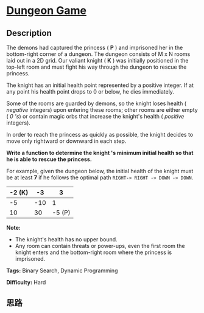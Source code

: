 # [Dungeon Game][title]

## Description

The demons had captured the princess ( **P** ) and imprisoned her in the
bottom-right corner of a dungeon. The dungeon consists of M x N rooms laid out
in a 2D grid. Our valiant knight ( **K** ) was initially positioned in the
top-left room and must fight his way through the dungeon to rescue the
princess.

The knight has an initial health point represented by a positive integer. If
at any point his health point drops to 0 or below, he dies immediately.

Some of the rooms are guarded by demons, so the knight loses health (
_negative_ integers) upon entering these rooms; other rooms are either empty (
_0 's_) or contain magic orbs that increase the knight's health ( _positive_
integers).

In order to reach the princess as quickly as possible, the knight decides to
move only rightward or downward in each step.



**Write a function to determine the knight 's minimum initial health so that
he is able to rescue the princess.**

For example, given the dungeon below, the initial health of the knight must be
at least **7** if he follows the optimal path `RIGHT-> RIGHT -> DOWN -> DOWN`.

-2 (K) | -3 | 3  
---|---|---  
-5 | -10 | 1  
10 | 30 | -5 (P)  
  


**Note:**

  * The knight's health has no upper bound.
  * Any room can contain threats or power-ups, even the first room the knight enters and the bottom-right room where the princess is imprisoned.


**Tags:** Binary Search, Dynamic Programming

**Difficulty:** Hard

## 思路

[title]: https://leetcode.com/problems/dungeon-game
